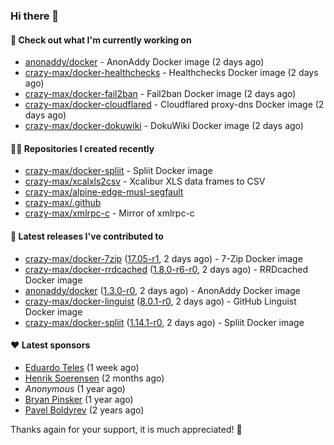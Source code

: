 ### Hi there 👋

#### 👷 Check out what I'm currently working on

- [anonaddy/docker](https://github.com/anonaddy/docker) - AnonAddy Docker image (2 days ago)
- [crazy-max/docker-healthchecks](https://github.com/crazy-max/docker-healthchecks) - Healthchecks Docker image (2 days ago)
- [crazy-max/docker-fail2ban](https://github.com/crazy-max/docker-fail2ban) - Fail2ban Docker image (2 days ago)
- [crazy-max/docker-cloudflared](https://github.com/crazy-max/docker-cloudflared) - Cloudflared proxy-dns Docker image (2 days ago)
- [crazy-max/docker-dokuwiki](https://github.com/crazy-max/docker-dokuwiki) - DokuWiki Docker image (2 days ago)

#### 👨‍💻 Repositories I created recently

- [crazy-max/docker-spliit](https://github.com/crazy-max/docker-spliit) - Spliit Docker image
- [crazy-max/xcalxls2csv](https://github.com/crazy-max/xcalxls2csv) - Xcalibur XLS data frames to CSV
- [crazy-max/alpine-edge-musl-segfault](https://github.com/crazy-max/alpine-edge-musl-segfault)
- [crazy-max/.github](https://github.com/crazy-max/.github)
- [crazy-max/xmlrpc-c](https://github.com/crazy-max/xmlrpc-c) - Mirror of xmlrpc-c

#### 🚀 Latest releases I've contributed to

- [crazy-max/docker-7zip](https://github.com/crazy-max/docker-7zip) ([17.05-r1](https://github.com/crazy-max/docker-7zip/releases/tag/17.05-r1), 2 days ago) - 7-Zip Docker image
- [crazy-max/docker-rrdcached](https://github.com/crazy-max/docker-rrdcached) ([1.8.0-r6-r0](https://github.com/crazy-max/docker-rrdcached/releases/tag/1.8.0-r6-r0), 2 days ago) - RRDcached Docker image
- [anonaddy/docker](https://github.com/anonaddy/docker) ([1.3.0-r0](https://github.com/anonaddy/docker/releases/tag/1.3.0-r0), 2 days ago) - AnonAddy Docker image
- [crazy-max/docker-linguist](https://github.com/crazy-max/docker-linguist) ([8.0.1-r0](https://github.com/crazy-max/docker-linguist/releases/tag/8.0.1-r0), 2 days ago) - GitHub Linguist Docker image
- [crazy-max/docker-spliit](https://github.com/crazy-max/docker-spliit) ([1.14.1-r0](https://github.com/crazy-max/docker-spliit/releases/tag/1.14.1-r0), 2 days ago) - Spliit Docker image

#### ❤️ Latest sponsors
- [Eduardo Teles](https://github.com/eduardoteles17) (1 week ago)
- [Henrik Soerensen](https://github.com/hsoerensen) (2 months ago)
- _Anonymous_ (1 year ago)
- [Bryan Pinsker](https://github.com/BryanPinsker) (1 year ago)
- [Pavel Boldyrev](https://github.com/bpg) (2 years ago)

Thanks again for your support, it is much appreciated! 🙏
